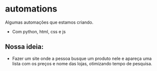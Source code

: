 # automations
Algumas automações que estamos criando.
- Com python, html, css e js

## Nossa ideia:

- Fazer um site onde a pessoa busque um produto nele e apareça uma lista com os preços e nome das lojas, otimizando tempo de pesquisa.
